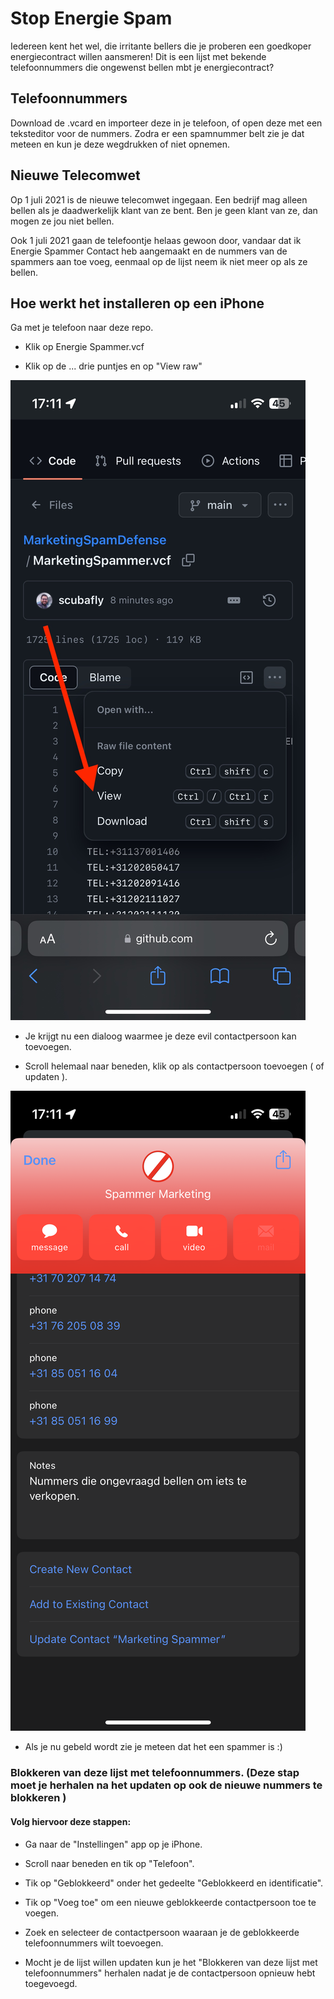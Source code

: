 # Stop Energie Spam
Iedereen kent het wel, die irritante bellers die je proberen een goedkoper energiecontract willen aansmeren!
Dit is een lijst met bekende telefoonnummers die ongewenst bellen mbt je energiecontract? 

## Telefoonnummers
Download de .vcard en importeer deze in je telefoon, of open deze met een teksteditor voor de nummers. 
Zodra er een spamnummer belt zie je dat meteen en kun je deze wegdrukken of niet opnemen.

## Nieuwe Telecomwet
Op 1 juli 2021 is de nieuwe telecomwet ingegaan. Een bedrijf mag alleen bellen als je daadwerkelijk klant van ze bent. Ben je geen klant van ze, dan mogen ze jou niet bellen. 

Ook 1 juli 2021 gaan de telefoontje helaas gewoon door, vandaar dat ik Energie Spammer Contact heb aangemaakt en de nummers van de spammers aan toe voeg, eenmaal op de lijst neem ik niet meer op als ze bellen.

## Hoe werkt het installeren op een iPhone
Ga met je telefoon naar deze repo.

* Klik op Energie Spammer.vcf

* Klik op de ... drie puntjes en op "View raw"

![IMG_0882.png](IMG_0882.PNG)

* Je krijgt nu een dialoog waarmee je deze evil contactpersoon kan toevoegen.

* Scroll helemaal naar beneden, klik op als contactpersoon toevoegen ( of updaten ).

![IMG_0883.png](IMG_0883.png)

* Als je nu gebeld wordt zie je meteen dat het een spammer is :)

### Blokkeren van deze lijst met telefoonnummers. (Deze stap moet je herhalen na het updaten op ook de nieuwe nummers te blokkeren )
#### Volg hiervoor deze stappen:

* Ga naar de "Instellingen" app op je iPhone.

* Scroll naar beneden en tik op "Telefoon".

* Tik op "Geblokkeerd" onder het gedeelte "Geblokkeerd en identificatie".

* Tik op "Voeg toe" om een nieuwe geblokkeerde contactpersoon toe te voegen.

* Zoek en selecteer de contactpersoon waaraan je de geblokkeerde telefoonnummers wilt toevoegen.

* Mocht je de lijst willen updaten kun je het "Blokkeren van deze lijst met telefoonnummers" herhalen nadat je de contactpersoon opnieuw hebt toegevoegd.
